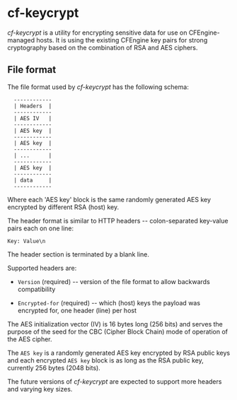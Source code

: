 # cf-keycrypt

*cf-keycrypt* is a utility for encrypting sensitive data for use on
CFEngine-managed hosts. It is using the existing CFEngine key pairs for strong
cryptography based on the combination of RSA and AES ciphers.

## File format

The file format used by *cf-keycrypt* has the following schema:

```
  ------------
  | Headers  |
  ------------
  | AES IV   |
  ------------
  | AES key  |
  ------------
  | AES key  |
  ------------
  | ...      |
  ------------
  | AES key  |
  ------------
  | data     |
  ------------
```

Where each 'AES key' block is the same randomly generated AES key
encrypted by different RSA (host) key.

The header format is similar to HTTP headers -- colon-separated key-value pairs
each on one line:

`Key: Value\n`

The header section is terminated by a blank line.

Supported headers are:

  * `Version` (required) -- version of the file format to allow backwards
                            compatibility

  * `Encrypted-for` (required) -- which (host) keys the payload was encrypted for, one header (line)
                                  per host

The AES initialization vector (IV) is 16 bytes long (256 bits) and serves the
purpose of the seed for the CBC (Cipher Block Chain) mode of operation of the
AES cipher.

The `AES key` is a randomly generated AES key encrypted by RSA public keys and
each encrypted `AES key` block is as long as the RSA public key, currently 256
bytes (2048 bits).

The future versions of *cf-keycrypt* are expected to support more headers and
varying key sizes.
